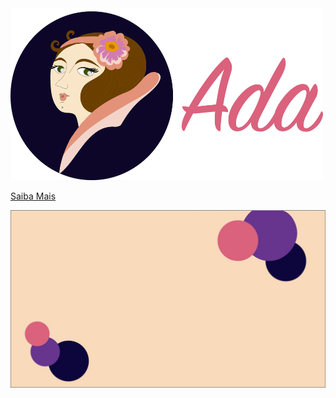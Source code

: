 <img src="docs/assets/img/logo/Ada_logo_horizontal.png" width="500" height="275">



[Saiba Mais](README)

![](docs/assets/img/logo/Background.jpg)



